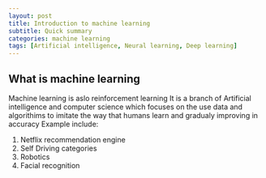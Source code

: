 ```yaml
---
layout: post
title: Introduction to machine learning
subtitle: Quick summary
categories: machine learning
tags: [Artificial intelligence, Neural learning, Deep learning]
---
```

 
 ## What is machine learning
 Machine learning is aslo reinforcement learning
 It is a branch of Artificial intelligence and computer science which focuses on the use 
 data and algorithims to imitate the way that humans learn and gradualy improving in accuracy
 Example include:
 1. Netflix recommendation engine
 2. Self Driving categories
 3. Robotics
 4. Facial recognition
